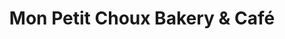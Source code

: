 ---
title: "Mon Petit Choux Bakery & Café"
url: /nanaimo/mon-petit-choux-bakery-und-cafe/
shop: Bäckerei
---